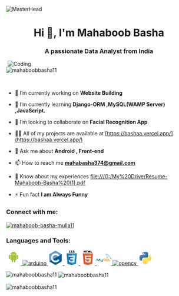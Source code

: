 ![MasterHead](https://www.sogeti.com/globalassets/global/content-images/explore/blog/2020-predictions/00086---desk-anim---dark-blue---v0.1.gif)
<h1 align="center">Hi 👋, I'm Mahaboob Basha</h1>
<h3 align="center">A passionate Data Analyst from India</h3>
<img align="right" alt="Coding" width="500" src="https://cdn.dribbble.com/users/2131993/screenshots/4948736/thoughtworks-gif_dribbble.gif">

<p align="left"> <img src="https://komarev.com/ghpvc/?username=mahaboobbasha11&label=Profile%20views&color=0e75b6&style=flat" alt="mahaboobbasha11" /> </p>

<p align="left"> <a href="https://twitter.com/" target="blank"><img src="https://img.shields.io/twitter/follow/?logo=twitter&style=for-the-badge" alt="" /></a> </p>

- 🔭 I’m currently working on **Website Building**

- 🌱 I’m currently learning **Django-ORM ,MySQL(WAMP Server) ,JavaScript.**

- 👯 I’m looking to collaborate on **Facial Recognition App**

- 👨‍💻 All of my projects are available at [https://bashaa.vercel.app/](https://bashaa.vercel.app/)

- 💬 Ask me about **Android , Front-end**

- 📫 How to reach me **mahabasha374@gmail.com**

- 📄 Know about my experiences [file:///G:/My%20Drive/Resume-Mahaboob-Basha%20(1).pdf](file:///G:/My%20Drive/Resume-Mahaboob-Basha%20(1).pdf)

- ⚡ Fun fact **I am Always Funny**

<h3 align="left">Connect with me:</h3>
<p align="left">
<a href="https://linkedin.com/in/mahaboob-basha-mulla11" target="blank"><img align="center" src="https://raw.githubusercontent.com/rahuldkjain/github-profile-readme-generator/master/src/images/icons/Social/linked-in-alt.svg" alt="mahaboob-basha-mulla11" height="30" width="40" /></a>
</p>

<h3 align="left">Languages and Tools:</h3>
<p align="left"> <a href="https://developer.android.com" target="_blank" rel="noreferrer"> <img src="https://raw.githubusercontent.com/devicons/devicon/master/icons/android/android-original-wordmark.svg" alt="android" width="40" height="40"/> </a> <a href="https://www.arduino.cc/" target="_blank" rel="noreferrer"> <img src="https://cdn.worldvectorlogo.com/logos/arduino-1.svg" alt="arduino" width="40" height="40"/> </a> <a href="https://www.cprogramming.com/" target="_blank" rel="noreferrer"> <img src="https://raw.githubusercontent.com/devicons/devicon/master/icons/c/c-original.svg" alt="c" width="40" height="40"/> </a> <a href="https://www.w3schools.com/css/" target="_blank" rel="noreferrer"> <img src="https://raw.githubusercontent.com/devicons/devicon/master/icons/css3/css3-original-wordmark.svg" alt="css3" width="40" height="40"/> </a> <a href="https://www.w3.org/html/" target="_blank" rel="noreferrer"> <img src="https://raw.githubusercontent.com/devicons/devicon/master/icons/html5/html5-original-wordmark.svg" alt="html5" width="40" height="40"/> </a> <a href="https://www.mysql.com/" target="_blank" rel="noreferrer"> <img src="https://raw.githubusercontent.com/devicons/devicon/master/icons/mysql/mysql-original-wordmark.svg" alt="mysql" width="40" height="40"/> </a> <a href="https://opencv.org/" target="_blank" rel="noreferrer"> <img src="https://www.vectorlogo.zone/logos/opencv/opencv-icon.svg" alt="opencv" width="40" height="40"/> </a> <a href="https://www.python.org" target="_blank" rel="noreferrer"> <img src="https://raw.githubusercontent.com/devicons/devicon/master/icons/python/python-original.svg" alt="python" width="40" height="40"/> </a> </p>

<p><img align="left" src="https://github-readme-stats.vercel.app/api/top-langs?username=mahaboobbasha11&show_icons=true&locale=en&layout=compact" alt="mahaboobbasha11" /></p>

<p>&nbsp;<img align="center" src="https://github-readme-stats.vercel.app/api?username=mahaboobbasha11&show_icons=true&locale=en" alt="mahaboobbasha11" /></p>

<p><img align="center" src="https://github-readme-streak-stats.herokuapp.com/?user=mahaboobbasha11&" alt="mahaboobbasha11" /></p>

